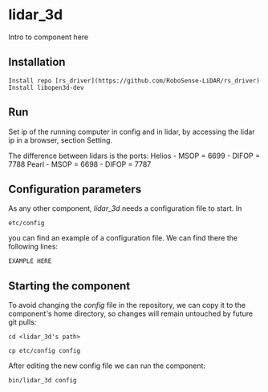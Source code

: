 # lidar_3d
Intro to component here

## Installation
    Install repo [rs_driver](https://github.com/RoboSense-LiDAR/rs_driver)
    Install libopen3d-dev

## Run
Set ip of the running computer in config and in lidar, by accessing the lidar ip in a browser, section Setting.
    
The difference between lidars is the ports:
    Helios
    - MSOP = 6699
    - DIFOP = 7788
    Pearl
    - MSOP = 6698
    - DIFOP = 7787


## Configuration parameters
As any other component, *lidar_3d* needs a configuration file to start. In
```
etc/config
```
you can find an example of a configuration file. We can find there the following lines:
```
EXAMPLE HERE
```

## Starting the component
To avoid changing the *config* file in the repository, we can copy it to the component's home directory, so changes will remain untouched by future git pulls:

```
cd <lidar_3d's path> 
```
```
cp etc/config config
```

After editing the new config file we can run the component:

```
bin/lidar_3d config
```
